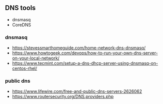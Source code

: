 ## DNS tools

* dnsmasq
* CoreDNS

### dnsmasq
* https://stevessmarthomeguide.com/home-network-dns-dnsmasq/
* https://www.howtogeek.com/devops/how-to-run-your-own-dns-server-on-your-local-network/
* https://www.tecmint.com/setup-a-dns-dhcp-server-using-dnsmasq-on-centos-rhel/


### public dns 
* https://www.lifewire.com/free-and-public-dns-servers-2626062
* https://www.routersecurity.org/DNS.providers.php

